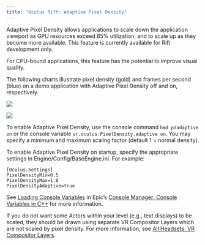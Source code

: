 ```yaml
---
title: "Oculus Rift: Adaptive Pixel Density"
---
```


Adaptive Pixel Density allows applications to scale down the application viewport as GPU resources exceed 85% utilization, and to scale up as they become more available. This feature is currently available for Rift development only. 

For CPU-bound applications, this feature has the potential to improve visual quality.

The following charts illustrate pixel density (gold) and frames per second (blue) on a demo application with Adaptive Pixel Density off and on, respectively. 

![](/images/documentationunreallatestconceptsunreal-adaptive-viewport-0.png)

![](/images/documentationunreallatestconceptsunreal-adaptive-viewport-1.png)

To enable Adaptive Pixel Density, use the console command `hmd pdadaptive on` or the console variable `vr.oculus.PixelDensity.adaptive on`. You may specify a minimum and maximum scaling factor (default 1 = normal density).

To enable Adaptive Pixel Density on startup, specify the appropriate settings in Engine/Config/BaseEngine.ini. For example:

```
[Oculus.Settings]
PixelDensityMin=0.5
PixelDensityMax=1.0
PixelDensityAdaptive=true
```

See [Loading Console Variables](https://docs.unrealengine.com/latest/INT/Programming/Development/Tools/ConsoleManager/#loadingconsolevariables) in Epic’s [Console Manager: Console Variables in C++](https://docs.unrealengine.com/latest/INT/Programming/Development/Tools/ConsoleManager/) for more information.

If you do not want some Actors within your level (e.g., text displays) to be scaled, they should be drawn using separate VR Compositor Layers which are not scaled by pixel density. For more information, see [All Headsets: VR Compositor Layers](/documentation/unreal/latest/concepts/unreal-overlay/).
